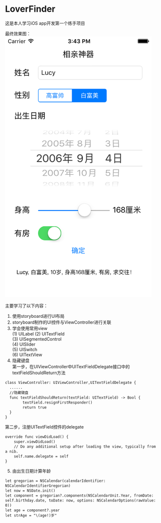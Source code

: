 # LoverFinder
这是本人学习iOS app开发第一个练手项目

最终效果图：   
![image](https://github.com/huangshouguo/LoverFinder/blob/master/LoverFinder/screenshot/Simulator%20Screen%20Shot%20Sep%204%2C%202016%2C%2015.43.08.png)  

主要学习了以下内容：    
1.  使用storyboard进行UI布局  
2.  storyboard制作的UI控件与ViewController进行关联   
3.  学会使用常用view    
  (1)  UILabel
  (2)  UITextField    
  (3)  UISegmentedControl   
  (4)  UISlider   
  (5)  UISwitch  
  (6)  UITextView  
4.  隐藏键盘   
  第一步，在UIViewController中UITextFieldDelegate接口中的textFieldShouldReturn方法
```` 
class ViewController: UIViewController,UITextFieldDelegate {
  ......
  //隐藏键盘
  func textFieldShouldReturn(textField: UITextField) -> Bool {
        textField.resignFirstResponder()
        return true
  }
}
```` 
  第二步，注册UITextField控件的delegate
````  
override func viewDidLoad() {
    super.viewDidLoad()
    // Do any additional setup after loading the view, typically from a nib.
    self.name.delegate = self
}
````        
5.    由出生日期计算年龄
````  
let gregorian = NSCalendar(calendarIdentifier: NSCalendarIdentifierGregorian)
let now = NSDate.init()
let component = gregorian?.components(NSCalendarUnit.Year, fromDate: self.birthday.date, toDate: now, options: NSCalendarOptions(rawValue: 0))
let age = component?.year
let strAge = "\(age!)岁"
````  
